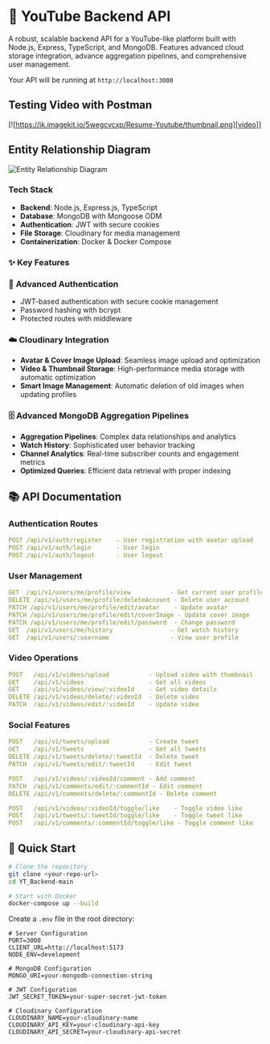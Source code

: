 # 🎥 YouTube Backend API

A robust, scalable backend API for a YouTube-like platform built with Node.js, Express, TypeScript, and MongoDB. Features advanced cloud storage integration, advance aggregation pipelines, and comprehensive user management.

Your API will be running at `http://localhost:3000`

## Testing Video with Postman

[![https://ik.imagekit.io/5wegcvcxp/Resume-Youtube/thumbnail.png][video]]

## Entity Relationship Diagram

![Entity Relationship Diagram](https://ik.imagekit.io/5wegcvcxp/Resume-Youtube/Entity-Relationship.png)

### Tech Stack

- **Backend**: Node.js, Express.js, TypeScript
- **Database**: MongoDB with Mongoose ODM
- **Authentication**: JWT with secure cookies
- **File Storage**: Cloudinary for media management
- **Containerization**: Docker & Docker Compose

### ✨ Key Features

### 🔐 **Advanced Authentication**

- JWT-based authentication with secure cookie management
- Password hashing with bcrypt
- Protected routes with middleware

### ☁️ **Cloudinary Integration**

- **Avatar & Cover Image Upload**: Seamless image upload and optimization
- **Video & Thumbnail Storage**: High-performance media storage with automatic optimization
- **Smart Image Management**: Automatic deletion of old images when updating profiles

### 🗄️ **Advanced MongoDB Aggregation Pipelines**

- **Aggregation Pipelines**: Complex data relationships and analytics
- **Watch History**: Sophisticated user behavior tracking
- **Channel Analytics**: Real-time subscriber counts and engagement metrics
- **Optimized Queries**: Efficient data retrieval with proper indexing

## 📚 API Documentation

### Authentication Routes

```yaml
POST /api/v1/auth/register    - User registration with avatar upload
POST /api/v1/auth/login       - User login
POST /api/v1/auth/logout      - User logout
```

### User Management

```yaml
GET  /api/v1/users/me/profile/view           - Get current user profile
DELETE /api/v1/users/me/profile/deleteAccount - Delete user account
PATCH /api/v1/users/me/profile/edit/avatar    - Update avatar
PATCH /api/v1/users/me/profile/edit/coverImage - Update cover image
PATCH /api/v1/users/me/profile/edit/password  - Change password
GET  /api/v1/users/me/history                - Get watch history
GET  /api/v1/users/:username                 - View user profile
```

### Video Operations

```yaml
POST   /api/v1/videos/upload           - Upload video with thumbnail
GET    /api/v1/videos                  - Get all videos
GET    /api/v1/videos/view/:videoId    - Get video details
DELETE /api/v1/videos/delete/:videoId  - Delete video
PATCH  /api/v1/videos/edit/:videoId    - Update video
```

### Social Features

```yaml
POST   /api/v1/tweets/upload           - Create tweet
GET    /api/v1/tweets                  - Get all tweets
DELETE /api/v1/tweets/delete/:tweetId  - Delete tweet
PATCH  /api/v1/tweets/edit/:tweetId    - Edit tweet

POST   /api/v1/videos/:videoId/comment - Add comment
PATCH  /api/v1/comments/edit/:commentId - Edit comment
DELETE /api/v1/comments/delete/:commentId - Delete comment

POST   /api/v1/videos/:videoId/toggle/like    - Toggle video like
POST   /api/v1/tweets/:tweetId/toggle/like    - Toggle tweet like
POST   /api/v1/comments/:commentId/toggle/like - Toggle comment like
```

## 🚀 Quick Start

```bash
# Clone the repository
git clone <your-repo-url>
cd YT_Backend-main

# Start with Docker
docker-compose up --build
```

Create a `.env` file in the root directory:

```env
# Server Configuration
PORT=3000
CLIENT_URL=http://localhost:5173
NODE_ENV=development

# MongoDB Configuration
MONGO_URI=your-mongodb-connection-string

# JWT Configuration
JWT_SECRET_TOKEN=your-super-secret-jwt-token

# Cloudinary Configuration
CLOUDINARY_NAME=your-cloudinary-name
CLOUDINARY_API_KEY=your-cloudinary-api-key
CLOUDINARY_API_SECRET=your-cloudinary-api-secret
```

